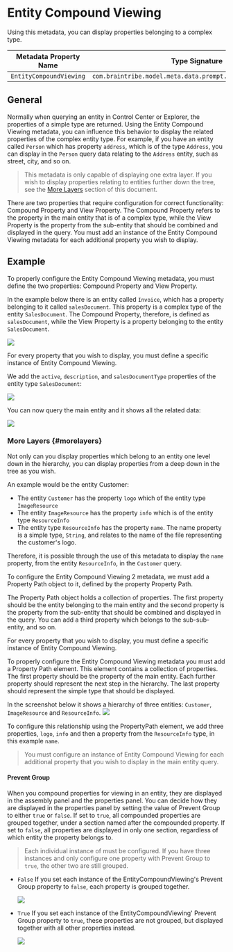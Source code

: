 # Entity Compound Viewing

Using this metadata, you can display properties belonging to a complex type.

Metadata Property Name  | Type Signature  
------- | -----------
`EntityCompoundViewing` | `com.braintribe.model.meta.data.prompt.EntityCompoundViewing`

## General

Normally when querying an entity in Control Center or Explorer, the properties of a simple type are returned. Using the Entity Compound Viewing metadata, you can influence this behavior to display the related properties of the complex entity type. For example, if you have an entity called `Person` which has property `address`, which is of the type `Address`, you can display in the `Person` query data relating to the `Address` entity, such as street, city, and so on.

>This metadata is only capable of displaying one extra layer. If you wish to display properties relating to entities further down the tree, see the [More Layers](entity_compound.html#morelayers) section of this document.

There are two properties that require configuration for correct functionality: Compound Property and View Property. The Compound Property refers to the property in the main entity that is of a complex type, while the View Property is the property from the sub-entity that should be combined and displayed in the query. You must add an instance of the Entity Compound Viewing metadata for each additional property you wish to display.

## Example

To properly configure the Entity Compound Viewing metadata, you must define the two properties: Compound Property and View Property.

In the example below there is an entity called `Invoice`, which has a property belonging to it called `salesDocument`. This property is a complex type of the entity `SalesDocument`. The Compound Property, therefore, is defined as `salesDocument`, while the View Property is a property belonging to the entity `SalesDocument`.

![](../../images/EntityCompoundViewing01.png)

For every property that you wish to display, you must define a specific instance of Entity Compound Viewing.

We add the `active`, `description`, and `salesDocumentType` properties of the entity type `SalesDocument`:

![](../../images/EntityCompoundViewing00.png)

You can now query the main entity and it shows all the related data:

![](../../images/EntityCompoundViewing05.png)

### More Layers {#morelayers}

Not only can you display properties which belong to an entity one level down in the hierarchy, you can display properties from a deep down in the tree as you wish.

An example would be the entity Customer:

* The entity `Customer` has the property `logo` which of the entity type `ImageResource`
* The entity `ImageResource` has the property `info` which is of the entity type `ResourceInfo`
* The entity type `ResourceInfo` has the property `name`. The name property is a simple type, `String`, and relates to the name of the file representing the customer's logo.

Therefore, it is possible through the use of this metadata to display the `name` property, from the entity `ResourceInfo`, in the `Customer` query.

To configure the Entity Compound Viewing 2 metadata, we must add a Property Path object to it, defined by the property Property Path.

The Property Path object holds a collection of properties. The first property should be the entity belonging to the main entity and the second property is the property from the sub-entity that should be combined and displayed in the query. You can add a third property which belongs to the sub-sub-entity, and so on.

For every property that you wish to display, you must define a specific instance of Entity Compound Viewing.

To properly configure the Entity Compound Viewing  metadata you must add a Property Path element. This element contains a collection of properties. The first property should be the property of the main entity. Each further property should represent the next step in the hierarchy. The last property should represent the simple type that should be displayed.

In the screenshot below it shows a hierarchy of three entities: `Customer`, `ImageResource` and `ResourceInfo`.
![](../../images/EntityCompoundViewing2New03.png)

To configure this relationship using the PropertyPath element, we add three properties, `logo`, `info` and then a property from the `ResourceInfo` type, in this example `name`.
>You must configure an instance of Entity Compound Viewing  for each additional property that you wish to display in the main entity query.

#### Prevent Group

When you compound properties for viewing in an entity, they are displayed in the assembly panel and the properties panel. You can decide how they are displayed in the properties panel by setting the value of Prevent Group to either `true` or `false`. If set to `true`, all compounded properties are grouped together, under a section named after the compounded property. If set to `false`, all properties are displayed in only one section, regardless of which entity the property belongs to.
>Each individual instance of must be configured. If you have three instances and only configure one property with Prevent Group to `true`, the other two are still grouped.

* `False`
  If you set each instance of the EntityCompoundViewing's Prevent Group property to `false`, each property is grouped together.
  
  ![](../../images/EntityCompoundViewing203.png)
  
* `True`
  If you set each instance of the EntityCompoundViewing' Prevent Group property to `true`, these properties are not grouped, but displayed together with all other properties instead.

  ![](../../images/EntityCompoundViewing204.png)
